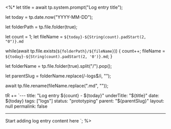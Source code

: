 <%*
let title = await tp.system.prompt("Log entry title");

let today = tp.date.now("YYYY-MM-DD");

let folderPath = tp.file.folder(true);

let count = 1;
let fileName = `${today}-${String(count).padStart(2, "0")}.md`

while(await tp.file.exists(`${folderPath}/${fileName}`)) {
count++;
fileName = `${today}-${String(count).padStart(2, '0')}.md`;
}

let folderName = tp.file.folder(true).split("/").pop();

let parentSlug = folderName.replace(/-logs$/i, "");

await tp.file.rename(fileName.replace(".md", ""));

tR += `---
title: "Log entry ${count} - ${today}"
underTitle: "${title}"
date: ${today}
tags: ["logs"]
status: "prototyping"
parent: "${parentSlug}"
layout: null
permalink: false

---

Start adding log entry content here
`;
%>
